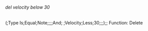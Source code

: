 ###### del velocity below 30
(;Type Is;Equal;Note;;;;And;
 ;Velocity;Less;30;;;);;
Function: Delete
